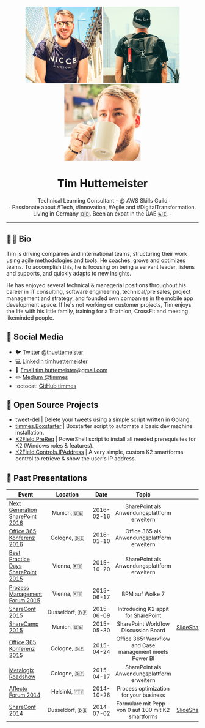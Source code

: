 <p align="center">
  <img src="images/tim-01.png" width="200">
  <img src="images/tim-02.png" width="200">
  <img src="images/tim-03.png" width="200">
  <h1 align="center">Tim Huttemeister</h1>
  <p align="center">
    ∙ Technical Learning Consultant - @ AWS Skills Guild ∙<br>
    ∙ Passionate about #Tech, #Innovation, #Agile and #DigitalTransformation. Living in Germany 🇩🇪. Been an expat in the UAE 🇦🇪. ∙<br>
  </p>
</p>

---

## 🏄🏻 Bio
Tim is driving companies and international teams, structuring their work using agile methodologies and tools. He coaches, grows and optimizes teams. To accomplish this, he is focusing on being a servant leader, listens and supports, and quickly adapts to new insights.

He has enjoyed several technical & managerial positions throughout his career in IT consulting, software engineering, technical/pre sales, project management and strategy, and founded own companies in the mobile app development space. If he's not working on customer projects, Tim enjoys the life with his little family, training for a Triathlon, CrossFit and meeting likeminded people. 

## 💬 Social Media

- 🐦 [Twitter @thuettemeister](https://twitter.com/thuettemeister)
- 💻 [LinkedIn timhuettemeister](https://www.linkedin.com/in/timhuettemeister/)
- 📧 [Email tim.huttemeister@gmail.com](mailto:tim.huttemister@gmail.com)
- ✏️ [Medium @timmes](https://medium.com/@timmes)
- :octocat: [GitHub timmes](https://github.com/timmes)

## 💾 Open Source Projects

- [tweet-del](https://github.com/timmes/tweet-del) | Delete your tweets using a simple script written in Golang.
- [timmes.Boxstarter](https://github.com/timmes/timmes.Boxstarter) | Boxstarter script to automate a basic dev machine installation.
- [K2Field.PreReq](https://github.com/timmes/K2Field.PreReq) | PowerShell script to install all needed prerequisites for K2 (Windows roles & features).
- [K2Field.Controls.IPAddress](https://github.com/timmes/K2Field.Controls.IPAddress) | A very simple, custom K2 smartforms control to retrieve & show the user's IP address.


## 📢 Past Presentations

| Event | Location | Date | Topic |       |
|------|:-------:|:-----:|:------:|--------|
| [Next Generation SharePoint 2016](http://www.managementcircle.de/va_microsites/sharepoint.html) | Munich,&nbsp;🇩🇪 | 2016-02-16 | SharePoint als Anwendungsplattform erweitern |
| [Office 365 Konferenz 2016](http://www.office365konferenz.net/) | Cologne,&nbsp;🇩🇪 | 2016-01-10 | Office 365 als Anwendungsplattform erweitern |
| [Best Practice Days SharePoint 2015](http://www.managementcircle.de/seminar/best-practice-days-sharepointR.html) | Vienna,&nbsp;🇦🇹 | 2015-10-20 | SharePoint als Anwendungsplattform erweitern |
| [Prozess Management Forum 2015](http://businesscircle.at/prozesse-organisation/konferenz/prozess-management) | Vienna,&nbsp;🇦🇹 | 2015-06-17 | BPM auf Wolke 7 |
| [ShareConf 2015](http://www.shareconf.de/) | Dusseldorf,&nbsp;🇩🇪 | 2015-06-09 | Introducing K2 appit for SharePoint |
| [ShareCamp 2015](http://sharecamp.azurewebsites.net/) | Munich,&nbsp;🇩🇪 | 2015-05-30 | SharePoint Workflow Discussion Board | [SlideShare](https://www.slideshare.net/timmes/share-camp2015-timczubaykosp-workflow-diskussionsrunde)
| [Office 365 Konferenz 2015](http://www.office365konferenz.net/) | Cologne,&nbsp;🇩🇪 | 2015-04-24 | Office 365: Workflow and Case management meets Power BI |
| [Metalogix Roadshow](https://www.metalogix.com/events) | Cologne,&nbsp;🇩🇪 | 2015-04-17 | SharePoint als Anwendungsplattform erweitern |
| [Affecto Forum 2014](http://www.affectoforum.fi) | Helsinki,&nbsp;🇫🇮 | 2014-10-26 | Process optimization for your business |
| [ShareConf 2014](http://www.shareconf.de/) | Dusseldorf,&nbsp;🇩🇪 | 2014-07-02  | Formulare mit Pepp - von 0 auf 100 mit K2 smartforms | [SlideShare](https://www.slideshare.net/timmes/formulare-mit-pepp-von-0-auf-100-mit-k2-smartforms)
